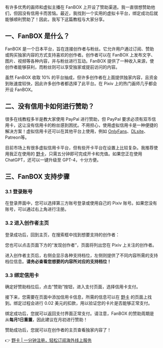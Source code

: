有许多优秀的画师和虚拟主播在 FanBOX 上开设了赞助渠道。我一直很想赞助他们，但因没有信用卡而苦恼。最近，我找到一个实用的虚拟卡平台，绑定成功后就能够顺利赞助了！因此，我写下这篇教程与大家分享。

## 一、FanBOX 是什么？

FanBOX 是一个日本平台，旨在连接创作者与粉丝。它允许用户通过订阅、赞助或购买独家内容的方式支持喜欢的创作者。创作者可以在 FanBOX 上发布文字、图片、视频等各种内容，并与粉丝进行互动。FanBOX 提供了一种收入来源，使创作者能够获利，而粉丝则可以享受独家或提前访问的内容。

虽然 FanBOX 收取 10% 的平台抽成，但许多创作者在上面提供独家内容，且资金到账速度较快，因此许多创作者都选择了此平台。在 Pixiv 上的热门画师几乎都会开设 FanBOX。

## 二、没有信用卡如何进行赞助？

很多在线教程多半是教大家使用 PayPal 进行赞助，但 PayPal 要求必须有双币信用卡，这让没有信用卡的粉丝感到困扰。不用担心，使用虚拟信用卡是一种便捷的解决方案！虚拟信用卡还可以在其他平台上使用，例如 [OnlyFans](https://bit.ly/bewildcard)、[DLsite](https://bit.ly/bewildcard)、Patreon等。

目前市场上有很多虚拟信用卡平台，但有些开卡平台在设置上比较复杂。我推荐使用我正在使用的 [野卡](https://bit.ly/bewildcard)，只需五分钟即可完成开卡和充值。如果您正在使用 ChatGPT，还可以一键升级至 GPT-4，十分方便。

## 三、FanBOX 支持步骤

### 3.1 登录账号

在登录界面中，您可以选择第三方账号登录或使用自己的 Pixiv 账号。如果您没有账号，可以通过右上角进行注册。

### 3.2 进入创作者主页

登录成功后，回到主页，在搜索框中找到想要支持的创作者：

您也可以点击页面下方的“发现创作者”，页面将列出您在 Pixiv 上关注的创作者。

进入创作者主页后，右侧会显示各种支持档位，左侧则提供了不同内容所需的支持档位信息。**请务必查看您想要的内容所对应的支持档位！**

### 3.3 绑定信用卡

确定好赞助档位后，点击“赞助”按钮，进入支付页面，选择信用卡支付。

接下来，您需要在页面中添加信用卡信息，所需的信息可以在 [野卡](https://bit.ly/bewildcard) 的页面上找到。绑定过程会进行 0.02 美元的扣款，用以验证您的卡片是否能够正常支付。

绑定成功后，您就可以返回支付界面正常支付。请注意，FanBOX 的赞助周期是从**每月1日重置**，因此建议在月初进行赞助！

赞助成功后，您就可以在创作者的主页查看独家内容了！

👉 [野卡 | 一分钟注册，轻松订阅海外线上服务](https://bit.ly/bewildcard)
